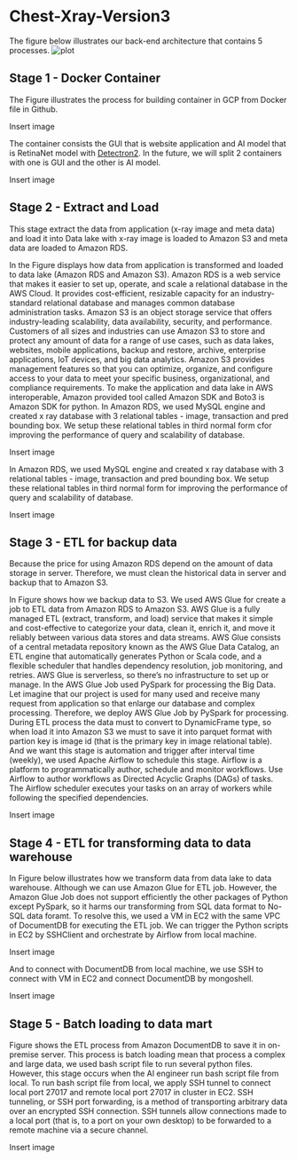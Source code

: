 # Chest-Xray-Version3

The figure below illustrates our back-end architecture that contains 5 processes.
![plot](https://github.com/DatacollectorVN/Chest-Xray-Version3/blob/master/public-imgs/introduction_fig2.png?raw=true)

## Stage 1 - Docker Container
The Figure illustrates the process for building container in GCP from Docker file in Github. 

Insert image

The container consists the GUI that is website application and AI model that is RetinaNet model with [Detectron2](https://github.com/facebookresearch/detectron2). In the future, we will split 2 containers with one is GUI and the other is AI model.

Insert image

## Stage 2 - Extract and Load
This stage extract the data from application (x-ray image and meta data) and load it into Data lake with x-ray image is loaded to Amazon S3 and meta data are loaded to Amazon RDS.

In the Figure displays how data from application is transformed and loaded to data lake (Amazon
RDS and Amazon S3). Amazon RDS is a web service that makes it easier to set up, operate, and scale a relational database in the AWS Cloud. It provides
cost-efficient, resizable capacity for an industry-standard relational database and manages common
database administration tasks. Amazon S3 is an object storage service that offers industry-leading scalability, data availability, security, and performance. Customers
of all sizes and industries can use Amazon S3 to store and protect any amount of data for a range
of use cases, such as data lakes, websites, mobile applications, backup and restore, archive, enterprise
applications, IoT devices, and big data analytics. Amazon S3 provides management features so that you
can optimize, organize, and configure access to your data to meet your specific business, organizational,
and compliance requirements. To make the application and data lake in AWS interoperable, Amazon
provided tool called Amazon SDK and Boto3 is Amazon SDK for python.
In Amazon RDS, we used MySQL engine and created x ray database with 3 relational tables - image, transaction and pred bounding box. We setup these relational tables in third normal form cfor improving the performance of query and scalability of database.


Insert image

In Amazon RDS, we used MySQL engine and created x ray database with 3 relational tables -
image, transaction and pred bounding box. We setup these relational tables in third normal form
for improving the performance of query and scalability of database.

Insert image

## Stage 3 - ETL for backup data
Because the price for using Amazon RDS depend on the amount of data storage in server. Therefore,
we must clean the historical data in server and backup that to Amazon S3.

In Figure shows how we backup data to S3. We used AWS Glue for create a job to ETL data
from Amazon RDS to Amazon S3. AWS Glue is a fully managed ETL (extract, transform, and load)
service that makes it simple and cost-effective to categorize your data, clean it, enrich it, and move
it reliably between various data stores and data streams. AWS Glue consists of a central metadata
repository known as the AWS Glue Data Catalog, an ETL engine that automatically generates Python
or Scala code, and a flexible scheduler that handles dependency resolution, job monitoring, and retries.
AWS Glue is serverless, so there’s no infrastructure to set up or manage. In the AWS Glue Job
used PySpark for processing the Big Data. Let imagine that our project is used for many
used and receive many request from application so that enlarge our database and complex processing.
Therefore, we deploy AWS Glue Job by PySpark for processing. During ETL process the data must
to convert to DynamicFrame type, so when load it into Amazon S3 we must to save it into parquet
format with partion key is image id (that is the primary key in image relational table). And
we want this stage is automation and trigger after interval time (weekly), we used Apache Airflow to
schedule this stage. Airflow is a platform to programmatically author, schedule and monitor workflows.
Use Airflow to author workflows as Directed Acyclic Graphs (DAGs) of tasks. The Airflow scheduler
executes your tasks on an array of workers while following the specified dependencies.

Insert image

## Stage 4 - ETL for transforming data to data warehouse
In Figure below illustrates how we transform data from data lake to data warehouse. Although we can use Amazon Glue for ETL job. However, the Amazon Glue Job does not support efficiently the other packages of Python except PySpark, so it harms our transforming from SQL data format to No-SQL data foramt. To resolve this, we used a VM in EC2 with the same VPC of DocumentDB for executing the ETL job. We can trigger the Python scripts in EC2 by SSHClient and orchestrate by Airflow from local machine.

Insert image

And to connect with DocumentDB from local machine, we use SSH to connect with VM in EC2 and connect DocumentDB by mongoshell.

Insert image

## Stage 5 - Batch loading to data mart
Figure shows the ETL process from Amazon DocumentDB to save it in on-premise server. This process is batch loading mean that process a complex and large data, we used bash script file to run several python files. However, this stage occurs when the AI engineer run bash script file from local. To run bash script file from local, we apply SSH tunnel to connect local
port 27017 and remote local port 27017 in cluster in EC2. SSH tunneling, or SSH port forwarding,
is a method of transporting arbitrary data over an encrypted SSH connection. SSH tunnels allow
connections made to a local port (that is, to a port on your own desktop) to be forwarded to a remote
machine via a secure channel.

Insert image